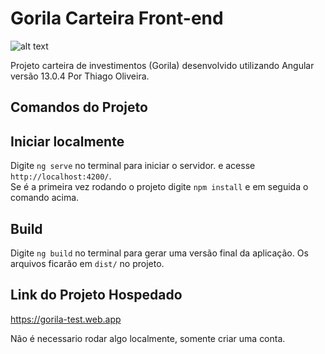 # Gorila Carteira Front-end

![alt text](https://gorila.com.br/wp-content/uploads/LogoGorila.svg)

Projeto carteira de investimentos (Gorila) desenvolvido utilizando Angular versão 13.0.4 Por Thiago Oliveira.

##

## Comandos do Projeto

## Iniciar localmente

Digite `ng serve` no terminal para iniciar o servidor. e acesse `http://localhost:4200/`.<br>
Se é a primeira vez rodando o projeto digite `npm install` e em seguida o comando acima.

## Build

Digite `ng build` no terminal para gerar uma versão final da aplicação. Os arquivos ficarão em `dist/` no projeto.

## Link do Projeto Hospedado

https://gorila-test.web.app

Não é necessario rodar algo localmente, somente criar uma conta.
